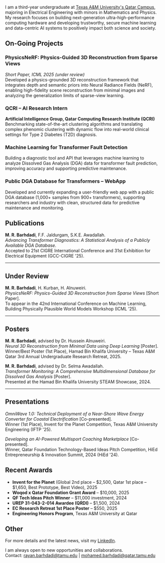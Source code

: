 I am a third-year undergraduate at [Texas A&M University's Qatar Campus](https://www.qatar.tamu.edu/), majoring in Electrical Engineering with minors in Mathematics and Physics. My research focuses on building next-generation ultra-high-performance computing hardware and developing trustworthy, secure machine learning and data-centric AI systems to positively impact both science and society.

## On-Going Projects

### PhysicsNeRF: Physics-Guided 3D Reconstruction from Sparse Views
*Short Paper, ICML 2025 (under review)*  
Developed a physics-grounded 3D reconstruction framework that integrates depth and semantic priors into Neural Radiance Fields (NeRF), enabling high-fidelity scene reconstruction from minimal images and analyzing the generalization limits of sparse-view learning.

### QCRI – AI Research Intern
**Artificial Intelligence Group, Qatar Computing Research Institute (QCRI)**  
Benchmarking state-of-the-art clustering algorithms and translating complex phenomic clustering with dynamic flow into real-world clinical settings for Type 2 Diabetes (T2D) diagnosis.

### Machine Learning for Transformer Fault Detection
Building a diagnostic tool and API that leverages machine learning to analyze Dissolved Gas Analysis (DGA) data for transformer fault prediction, improving accuracy and supporting predictive maintenance.

### Public DGA Database for Transformers – WebApp
Developed and currently expanding a user-friendly web app with a public DGA database (1,000+ samples from 900+ transformers), supporting researchers and industry with clean, structured data for predictive maintenance and monitoring.

## Publications

**M. R. Barhdadi**, F.F. Jaldurgam, S.K.E. Awadallah.  
*Advancing Transformer Diagnostics: A Statistical Analysis of a Publicly Available DGA Database.*  
Accepted to 21st CIGRE International Conference and 31st Exhibition for Electrical Equipment (GCC-CIGRE '25).

---

## Under Review

**M. R. Barhdadi**, H. Kurban, H. Alnuweiri.  
*PhysicsNeRF: Physics-Guided 3D Reconstruction from Sparse Views* [Short Paper].  
To appear in the 42nd International Conference on Machine Learning, Building Physically Plausible World Models Workshop (ICML ’25).

---

## Posters

**M. R. Barhdadi**, advised by Dr. Hussein Alnuweiri.  
*Neural 3D Reconstruction from Minimal Data using Deep Learning* [Poster].  
Winner/Best Poster (1st Place), Hamad Bin Khalifa University – Texas A&M Qatar 3rd Annual Undergraduate Research Retreat, 2025.

**M. R. Barhdadi**, advised by Dr. Selma Awadallah.  
*Transformer Monitoring: A Comprehensive Multidimensional Database for Dissolved Gas Analysis* [Poster].  
Presented at the Hamad Bin Khalifa University STEAM Showcase, 2024.

---

## Presentations

*OmniWave 1.0: Technical Deployment of a Near-Shore Wave Energy Converter for Coastal Electrification* [Co-presented].  
Winner (1st Place), Invent for the Planet Competition, Texas A&M University Engineering (IFTP '25).

*Developing an AI-Powered Multisport Coaching Marketplace* [Co-presented].  
Winner, Qatar Foundation Technology-Based Ideas Pitch Competition, HiEd Entrepreneurship & Innovation Summit, 2024 (HiEd '24).

## Recent Awards

- **Invent for the Planet** (Global 2nd place – $2,500, Qatar 1st place – $1,650, Best Prototype, Best Video), 2025
- **Woqod x Qatar Foundation Grant Award** – $10,000, 2025
- **QF Tech Ideas Pitch Winner** – $11,000 investment, 2024
- **UREP 31-043-2-014 Awardee (QRDI)** – $1,500, 2024
- **EC Research Retreat 1st Place Poster** – $550, 2025
- **Engineering Honors Program**, Texas A&M University at Qatar

## Other

For more details and the latest news, visit my [LinkedIn](https://www.linkedin.com/in/rayanbarhdadi/).

I am always open to new opportunities and collaborations.  
Contact: [rayan.barhdadi@tamu.edu](mailto:rayan.barhdadi@tamu.edu) | [mohamed.barhdadi@qatar.tamu.edu](mailto:mohamed.barhdadi@qatar.tamu.edu)

